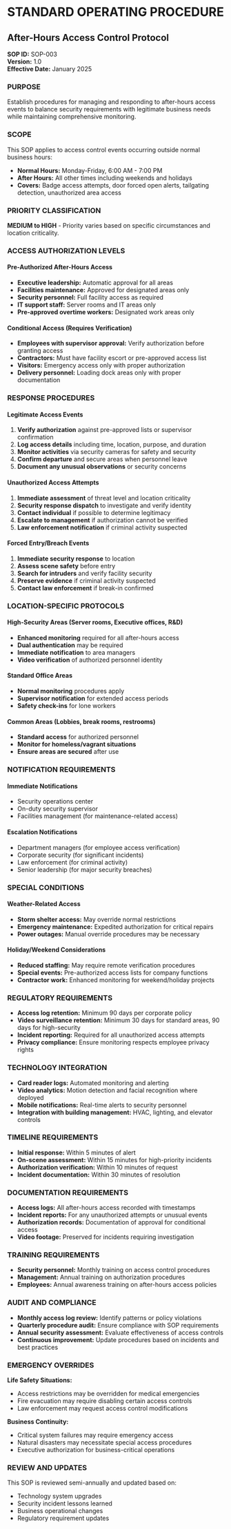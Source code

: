 # STANDARD OPERATING PROCEDURE
## After-Hours Access Control Protocol
**SOP ID:** SOP-003  
**Version:** 1.0  
**Effective Date:** January 2025

### PURPOSE
Establish procedures for managing and responding to after-hours access events to balance security requirements with legitimate business needs while maintaining comprehensive monitoring.

### SCOPE
This SOP applies to access control events occurring outside normal business hours:
- **Normal Hours:** Monday-Friday, 6:00 AM - 7:00 PM
- **After Hours:** All other times including weekends and holidays
- **Covers:** Badge access attempts, door forced open alerts, tailgating detection, unauthorized area access

### PRIORITY CLASSIFICATION
**MEDIUM to HIGH** - Priority varies based on specific circumstances and location criticality.

### ACCESS AUTHORIZATION LEVELS

#### Pre-Authorized After-Hours Access
- **Executive leadership:** Automatic approval for all areas
- **Facilities maintenance:** Approved for designated areas only  
- **Security personnel:** Full facility access as required
- **IT support staff:** Server rooms and IT areas only
- **Pre-approved overtime workers:** Designated work areas only

#### Conditional Access (Requires Verification)
- **Employees with supervisor approval:** Verify authorization before granting access
- **Contractors:** Must have facility escort or pre-approved access list
- **Visitors:** Emergency access only with proper authorization
- **Delivery personnel:** Loading dock areas only with proper documentation

### RESPONSE PROCEDURES

#### Legitimate Access Events
1. **Verify authorization** against pre-approved lists or supervisor confirmation
2. **Log access details** including time, location, purpose, and duration
3. **Monitor activities** via security cameras for safety and security
4. **Confirm departure** and secure areas when personnel leave
5. **Document any unusual observations** or security concerns

#### Unauthorized Access Attempts
1. **Immediate assessment** of threat level and location criticality
2. **Security response dispatch** to investigate and verify identity
3. **Contact individual** if possible to determine legitimacy
4. **Escalate to management** if authorization cannot be verified
5. **Law enforcement notification** if criminal activity suspected

#### Forced Entry/Breach Events
1. **Immediate security response** to location
2. **Assess scene safety** before entry
3. **Search for intruders** and verify facility security
4. **Preserve evidence** if criminal activity suspected
5. **Contact law enforcement** if break-in confirmed

### LOCATION-SPECIFIC PROTOCOLS

#### High-Security Areas (Server rooms, Executive offices, R&D)
- **Enhanced monitoring** required for all after-hours access
- **Dual authentication** may be required
- **Immediate notification** to area managers
- **Video verification** of authorized personnel identity

#### Standard Office Areas
- **Normal monitoring** procedures apply
- **Supervisor notification** for extended access periods
- **Safety check-ins** for lone workers

#### Common Areas (Lobbies, break rooms, restrooms)
- **Standard access** for authorized personnel
- **Monitor for homeless/vagrant situations**
- **Ensure areas are secured** after use

### NOTIFICATION REQUIREMENTS

#### Immediate Notifications
- Security operations center
- On-duty security supervisor  
- Facilities management (for maintenance-related access)

#### Escalation Notifications
- Department managers (for employee access verification)
- Corporate security (for significant incidents)
- Law enforcement (for criminal activity)
- Senior leadership (for major security breaches)

### SPECIAL CONDITIONS

#### Weather-Related Access
- **Storm shelter access:** May override normal restrictions
- **Emergency maintenance:** Expedited authorization for critical repairs
- **Power outages:** Manual override procedures may be necessary

#### Holiday/Weekend Considerations
- **Reduced staffing:** May require remote verification procedures
- **Special events:** Pre-authorized access lists for company functions
- **Contractor work:** Enhanced monitoring for weekend/holiday projects

### REGULATORY REQUIREMENTS
- **Access log retention:** Minimum 90 days per corporate policy
- **Video surveillance retention:** Minimum 30 days for standard areas, 90 days for high-security
- **Incident reporting:** Required for all unauthorized access attempts
- **Privacy compliance:** Ensure monitoring respects employee privacy rights

### TECHNOLOGY INTEGRATION
- **Card reader logs:** Automated monitoring and alerting
- **Video analytics:** Motion detection and facial recognition where deployed
- **Mobile notifications:** Real-time alerts to security personnel
- **Integration with building management:** HVAC, lighting, and elevator controls

### TIMELINE REQUIREMENTS
- **Initial response:** Within 5 minutes of alert
- **On-scene assessment:** Within 15 minutes for high-priority incidents
- **Authorization verification:** Within 10 minutes of request
- **Incident documentation:** Within 30 minutes of resolution

### DOCUMENTATION REQUIREMENTS
- **Access logs:** All after-hours access recorded with timestamps
- **Incident reports:** For any unauthorized attempts or unusual events
- **Authorization records:** Documentation of approval for conditional access
- **Video footage:** Preserved for incidents requiring investigation

### TRAINING REQUIREMENTS
- **Security personnel:** Monthly training on access control procedures
- **Management:** Annual training on authorization procedures
- **Employees:** Annual awareness training on after-hours access policies

### AUDIT AND COMPLIANCE
- **Monthly access log review:** Identify patterns or policy violations
- **Quarterly procedure audit:** Ensure compliance with SOP requirements
- **Annual security assessment:** Evaluate effectiveness of access controls
- **Continuous improvement:** Update procedures based on incidents and best practices

### EMERGENCY OVERRIDES
**Life Safety Situations:**
- Access restrictions may be overridden for medical emergencies
- Fire evacuation may require disabling certain access controls
- Law enforcement may request access control modifications

**Business Continuity:**
- Critical system failures may require emergency access
- Natural disasters may necessitate special access procedures
- Executive authorization for business-critical operations

### REVIEW AND UPDATES
This SOP is reviewed semi-annually and updated based on:
- Technology system upgrades
- Security incident lessons learned
- Business operational changes
- Regulatory requirement updates